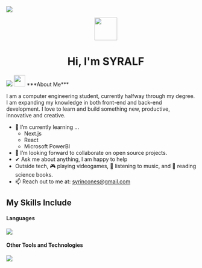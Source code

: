 <!--horizontal divider(gradiant)-->
<img src="https://user-images.githubusercontent.com/73097560/115834477-dbab4500-a447-11eb-908a-139a6edaec5c.gif">
<!--h1 without bottom border-->
<div id="user-content-toc">
  <ul align="center">
    <summary>
      <img src="https://cdn3.emoji.gg/emojis/81465-catwaving.gif" width="60px" height="60px">
      <h1><b>Hi, I'm SYRALF</b></h1>
    </summary>
  </ul>
</div>
<img src="https://user-images.githubusercontent.com/73097560/115834477-dbab4500-a447-11eb-908a-139a6edaec5c.gif">
<!--------------------------------------------------------------------------------------------------------------------------------->
<!-- About Me -->
<img src="https://cdn3.emoji.gg/emojis/23907-rollingcat.gif" width="30px" height="30px">&nbsp;***About Me***

I am a computer engineering student, currently halfway through my degree. I am expanding my knowledge in both front-end and back-end development. I love to learn and build something new, productive, innovative and creative.
- 🌱 I’m currently learning ...
  - Next.js
  - React 
  - Microsoft PowerBI
- 👯 I’m looking forward to collaborate on open source projects.
- ✔ Ask me about anything, I am happy to help<br>
- Outside tech, 🎮 playing videogames, 🎵 listening to music, and 📖 reading science books.
- 📫 Reach out to me at: <a href="syrincones@gmail.com">syrincones@gmail.com</a>
<!--------------------------------------------------------------------------------------------------------------------------------->
<!--tech stack icons-->
## My Skills Include

<h4> Languages </h4>
<p>
  <a href="https://skillicons.dev">
    <img src="https://skillicons.dev/icons?i=html,css,js,java,py,ts,dart&perline=14" />
  </a>
</p>
<h4> Other Tools and Technologies </h4>
<p>
  <a href="https://skillicons.dev">
    <img src="https://skillicons.dev/icons?i=flutter,gcp,mongodb,mysql,nodejs,nextjs,tailwind,vscode,visualstudio,unity&perline=14" />
  </a>
</p>
<!--------------------------------------------------------------------------------------------------------------------------------->



